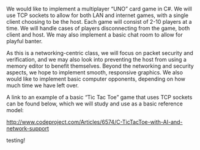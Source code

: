 We would like to implement a multiplayer “UNO” card game in C#. We will use TCP sockets to allow for both LAN and internet games, with a single client choosing to be the host. Each game will consist of 2-10 players at a time. We will handle cases of players disconnecting from the game, both client and host. We may also implement a basic chat room to allow for playful banter.

As this is a networking-centric class, we will focus on packet security and verification, and we may also look into preventing the host from using a memory editor to benefit themselves. Beyond the networking and security aspects, we hope to implement smooth, responsive graphics. We also would like to implement basic computer opponents, depending on how much time we have left over.

A link to an example of a basic “Tic Tac Toe” game that uses TCP sockets can be found below, which we will study and use as a basic reference model:

http://www.codeproject.com/Articles/6574/C-TicTacToe-with-AI-and-network-support


testing!